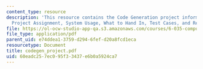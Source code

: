 ```yaml
---
content_type: resource
description: 'This resource contains the Code Generation project information. It includes:
  Project Assignment, System Usage, What to Hand In, Test Cases, and Related Handouts.'
file: https://ol-ocw-studio-app-qa.s3.amazonaws.com/courses/6-035-computer-language-engineering-sma-5502-fall-2005/60eadc257ec095f33437e6b0a5924ca7_codegen_project.pdf
file_type: application/pdf
parent_uid: e74ddea1-3759-d294-6fef-d20a8fcd1eca
resourcetype: Document
title: codegen_project.pdf
uid: 60eadc25-7ec0-95f3-3437-e6b0a5924ca7
---
```

